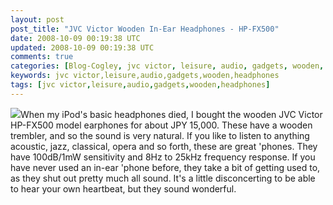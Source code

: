 ```yaml
---           
layout: post
post_title: "JVC Victor Wooden In-Ear Headphones - HP-FX500"
date: 2008-10-09 00:19:38 UTC
updated: 2008-10-09 00:19:38 UTC
comments: true
categories: [Blog-Cogley, jvc victor, leisure, audio, gadgets, wooden, headphones]
keywords: jvc victor,leisure,audio,gadgets,wooden,headphones
tags: [jvc victor,leisure,audio,gadgets,wooden,headphones]
---
```

 
[<img class="right" src="http://farm4.static.flickr.com/3105/2838312426_285c326bec_m.jpg" />](http://www.flickr.com/photos/81796435@N00/2838312426 "View 'JVC Victor HP-FX500 In-ear Headphones' on Flickr.com")When my iPod's basic headphones died, I bought the wooden JVC Victor HP-FX500 model earphones for about JPY 15,000. These have a wooden trembler, and so the sound is very natural. If you like to listen to anything acoustic, jazz, classical, opera and so forth, these are great 'phones. They have 100dB/1mW sensitivity and 8Hz to 25kHz frequency response. If you have never used an in-ear 'phone before, they take a bit of getting used to, as they shut out pretty much all sound. It's a little disconcerting to be able to hear your own heartbeat, but they sound wonderful.<br /><br />